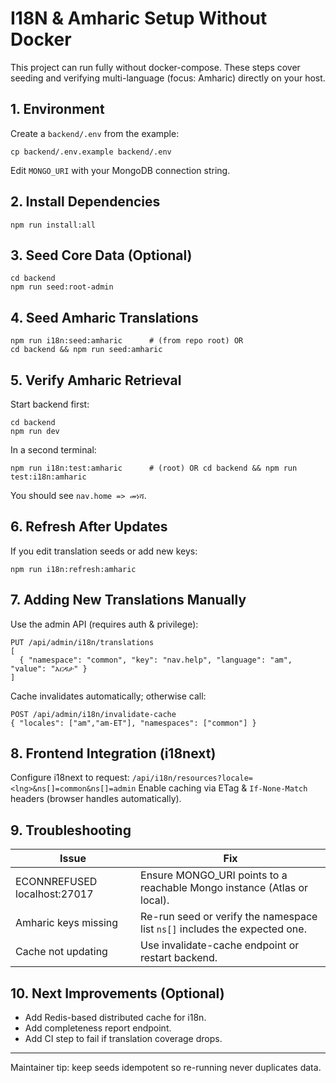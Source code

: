 # I18N & Amharic Setup Without Docker

This project can run fully without docker-compose. These steps cover seeding and verifying multi-language (focus: Amharic) directly on your host.

## 1. Environment

Create a `backend/.env` from the example:

```
cp backend/.env.example backend/.env
```

Edit `MONGO_URI` with your MongoDB connection string.

## 2. Install Dependencies

```
npm run install:all
```

## 3. Seed Core Data (Optional)

```
cd backend
npm run seed:root-admin
```

## 4. Seed Amharic Translations

```
npm run i18n:seed:amharic      # (from repo root) OR
cd backend && npm run seed:amharic
```

## 5. Verify Amharic Retrieval

Start backend first:

```
cd backend
npm run dev
```

In a second terminal:

```
npm run i18n:test:amharic      # (root) OR cd backend && npm run test:i18n:amharic
```

You should see `nav.home => መነሻ`.

## 6. Refresh After Updates

If you edit translation seeds or add new keys:

```
npm run i18n:refresh:amharic
```

## 7. Adding New Translations Manually

Use the admin API (requires auth & privilege):

```
PUT /api/admin/i18n/translations
[
  { "namespace": "common", "key": "nav.help", "language": "am", "value": "እርዳታ" }
]
```

Cache invalidates automatically; otherwise call:

```
POST /api/admin/i18n/invalidate-cache
{ "locales": ["am","am-ET"], "namespaces": ["common"] }
```

## 8. Frontend Integration (i18next)

Configure i18next to request:
`/api/i18n/resources?locale=<lng>&ns[]=common&ns[]=admin`
Enable caching via ETag & `If-None-Match` headers (browser handles automatically).

## 9. Troubleshooting

| Issue                        | Fix                                                                        |
| ---------------------------- | -------------------------------------------------------------------------- |
| ECONNREFUSED localhost:27017 | Ensure MONGO_URI points to a reachable Mongo instance (Atlas or local).    |
| Amharic keys missing         | Re-run seed or verify the namespace list `ns[]` includes the expected one. |
| Cache not updating           | Use invalidate-cache endpoint or restart backend.                          |

## 10. Next Improvements (Optional)

- Add Redis-based distributed cache for i18n.
- Add completeness report endpoint.
- Add CI step to fail if translation coverage drops.

---

Maintainer tip: keep seeds idempotent so re-running never duplicates data.
